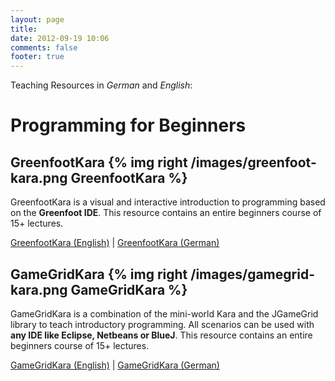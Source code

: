 ```yaml
---
layout: page
title:
date: 2012-09-19 10:06
comments: false
footer: true
---
```

Teaching Resources in *German* and *English*:

# Programming for Beginners #



## GreenfootKara {% img right /images/greenfoot-kara.png GreenfootKara %} ##
GreenfootKara is a visual and interactive introduction to programming based on the **Greenfoot IDE**. This resource contains an entire beginners course of 15+ lectures.

[GreenfootKara (English)](/projects/greenfoot-kara-en) | [GreenfootKara (German)](/projects/greenfoot-kara-de)


## GameGridKara {% img right /images/gamegrid-kara.png GameGridKara %} ##
GameGridKara is a combination of the mini-world Kara and the JGameGrid library to teach introductory programming. All scenarios can be used with **any IDE like Eclipse, Netbeans or BlueJ**. This resource contains an entire beginners course of 15+ lectures.

[GameGridKara (English)](/projects/gamegrid-kara-en) | [GameGridKara (German)](/projects/gamegrid-kara-de)